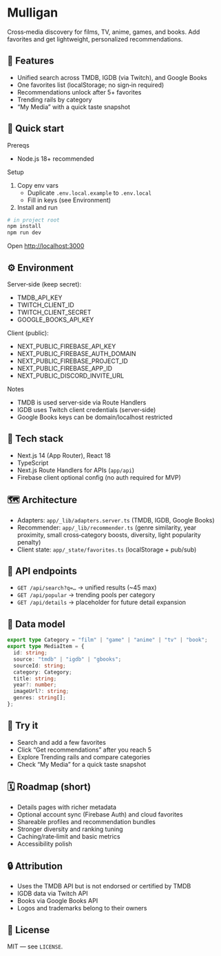 # Mulligan

Cross‑media discovery for films, TV, anime, games, and books. Add favorites and get lightweight, personalized recommendations.

## 🧩 Features

- Unified search across TMDB, IGDB (via Twitch), and Google Books
- One favorites list (localStorage; no sign‑in required)
- Recommendations unlock after 5+ favorites
- Trending rails by category
- “My Media” with a quick taste snapshot

## 🚀 Quick start

Prereqs

- Node.js 18+ recommended

Setup

1) Copy env vars
   - Duplicate `.env.local.example` to `.env.local`
   - Fill in keys (see Environment)
2) Install and run

```powershell
# in project root
npm install
npm run dev
```

Open <http://localhost:3000>

## ⚙️ Environment

Server‑side (keep secret):

- TMDB_API_KEY
- TWITCH_CLIENT_ID
- TWITCH_CLIENT_SECRET
- GOOGLE_BOOKS_API_KEY

Client (public):

- NEXT_PUBLIC_FIREBASE_API_KEY
- NEXT_PUBLIC_FIREBASE_AUTH_DOMAIN
- NEXT_PUBLIC_FIREBASE_PROJECT_ID
- NEXT_PUBLIC_FIREBASE_APP_ID
- NEXT_PUBLIC_DISCORD_INVITE_URL

Notes

- TMDB is used server‑side via Route Handlers
- IGDB uses Twitch client credentials (server‑side)
- Google Books keys can be domain/localhost restricted

## 🧰 Tech stack

- Next.js 14 (App Router), React 18
- TypeScript
- Next.js Route Handlers for APIs (`app/api`)
- Firebase client optional config (no auth required for MVP)

## 🗺️ Architecture

- Adapters: `app/_lib/adapters.server.ts` (TMDB, IGDB, Google Books)
- Recommender: `app/_lib/recommender.ts` (genre similarity, year proximity, small cross‑category boosts, diversity, light popularity penalty)
- Client state: `app/_state/favorites.ts` (localStorage + pub/sub)

## 🔌 API endpoints

- `GET /api/search?q=…` → unified results (~45 max)
- `GET /api/popular` → trending pools per category
- `GET /api/details` → placeholder for future detail expansion

## 🧪 Data model

```ts
export type Category = "film" | "game" | "anime" | "tv" | "book";
export type MediaItem = {
  id: string;
  source: "tmdb" | "igdb" | "gbooks";
  sourceId: string;
  category: Category;
  title: string;
  year?: number;
  imageUrl?: string;
  genres: string[];
};
```

## 🧭 Try it

- Search and add a few favorites
- Click “Get recommendations” after you reach 5
- Explore Trending rails and compare categories
- Check “My Media” for a quick taste snapshot

## 🗓️ Roadmap (short)

- Details pages with richer metadata
- Optional account sync (Firebase Auth) and cloud favorites
- Shareable profiles and recommendation bundles
- Stronger diversity and ranking tuning
- Caching/rate‑limit and basic metrics
- Accessibility polish

## 🔒 Attribution

- Uses the TMDB API but is not endorsed or certified by TMDB
- IGDB data via Twitch API
- Books via Google Books API
- Logos and trademarks belong to their owners

## 📝 License

MIT — see `LICENSE`.
